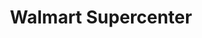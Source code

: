 ---
title: "Walmart Supercenter"
url: /indianapolis/walmart-supercenter-pendleton-pike/
shop: supermarket
---